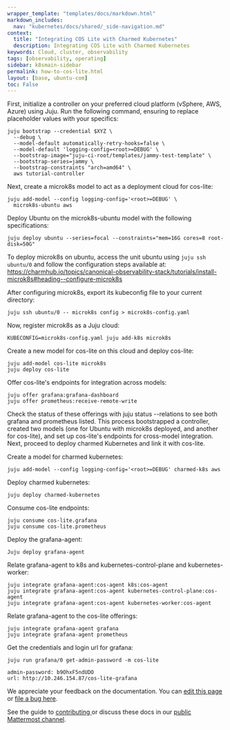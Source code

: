 ```yaml
---
wrapper_template: "templates/docs/markdown.html"
markdown_includes:
  nav: "kubernetes/docs/shared/_side-navigation.md"
context:
  title: "Integrating COS Lite with Charmed Kubernetes"
  description: Integrating COS Lite with Charmed Kubernetes
keywords: Cloud, cluster, observability
tags: [observability, operating]
sidebar: k8smain-sidebar
permalink: how-to-cos-lite.html
layout: [base, ubuntu-com]
toc: False
---
```


First, initialize a controller on your preferred cloud platform (vSphere, AWS,
Azure) using Juju. Run the following command, ensuring to replace placeholder
values with your specifics:

```
juju bootstrap --credential $XYZ \
  --debug \
  --model-default automatically-retry-hooks=false \
  --model-default 'logging-config=<root>=DEBUG' \
  --bootstrap-image="juju-ci-root/templates/jammy-test-template" \
  --bootstrap-series=jammy \
  --bootstrap-constraints "arch=amd64" \
  aws tutorial-controller
```

Next, create a microk8s model to act as a deployment cloud for cos-lite:

```
juju add-model --config logging-config='<root>=DEBUG' \
  microk8s-ubuntu aws
```

Deploy Ubuntu on the microk8s-ubuntu model with the following specifications:

```
juju deploy ubuntu --series=focal --constraints="mem=16G cores=8 root-disk=50G"
```

To deploy microk8s on ubuntu, access the unit ubuntu using `juju ssh ubuntu/0`
and follow the configuration steps available at: <https://charmhub.io/topics/canonical-observability-stack/tutorials/install-microk8s#heading--configure-microk8s>

After configuring microk8s, export its kubeconfig file to your current directory:

```
juju ssh ubuntu/0 -- microk8s config > microk8s-config.yaml
```

Now, register microk8s as a Juju cloud:

```
KUBECONFIG=microk8s-config.yaml juju add-k8s microk8s
```

Create a new model for cos-lite on this cloud and deploy cos-lite:

```
juju add-model cos-lite microk8s
juju deploy cos-lite
```

Offer cos-lite's endpoints for integration across models:

```
juju offer grafana:grafana-dashboard
juju offer prometheus:receive-remote-write
```

Check the status of these offerings with juju status --relations to see
both grafana and prometheus listed.
This process bootstrapped a controller, created two models (one for Ubuntu
with microk8s deployed, and another for cos-lite), and set up cos-lite's
endpoints for cross-model integration.
Next, proceed to deploy charmed Kubernetes and link it with cos-lite.

Create a model for charmed kubernetes:

```
juju add-model --config logging-config='<root>=DEBUG' charmed-k8s aws
```

Deploy charmed kubernetes:

```
juju deploy charmed-kubernetes
```

Consume cos-lite endpoints:

```
juju consume cos-lite.grafana
juju consume cos-lite.prometheus
```

Deploy the grafana-agent:

```
Juju deploy grafana-agent
```

Relate grafana-agent to k8s and kubernetes-control-plane and kubernetes-worker:

```
juju integrate grafana-agent:cos-agent k8s:cos-agent
juju integrate grafana-agent:cos-agent kubernetes-control-plane:cos-agent
juju integrate grafana-agent:cos-agent kubernetes-worker:cos-agent
```

Relate grafana-agent to the cos-lite offerings:

```
juju integrate grafana-agent grafana
juju integrate grafana-agent prometheus
```

Get the credentials and login url for grafana:

```
juju run grafana/0 get-admin-password -m cos-lite

admin-password: b9OhxF5ndUDO
url: http://10.246.154.87/cos-lite-grafana
```

<!-- FEEDBACK -->
<div class="p-notification--information">
  <div class="p-notification__content">
    <p class="p-notification__message">We appreciate your feedback on the documentation. You can
    <a href="https://github.com/charmed-kubernetes/kubernetes-docs/edit/main/pages/k8s/how-to-cos-lite.md" >edit this page</a>
    or
    <a href="https://github.com/charmed-kubernetes/kubernetes-docs/issues/new">file a bug here</a>.</p>
    <p>See the guide to <a href="/kubernetes/docs/how-to-contribute"> contributing </a> or discuss these docs in our <a href="https://chat.charmhub.io/charmhub/channels/kubernetes"> public Mattermost channel</a>.</p>
  </div>
</div>
